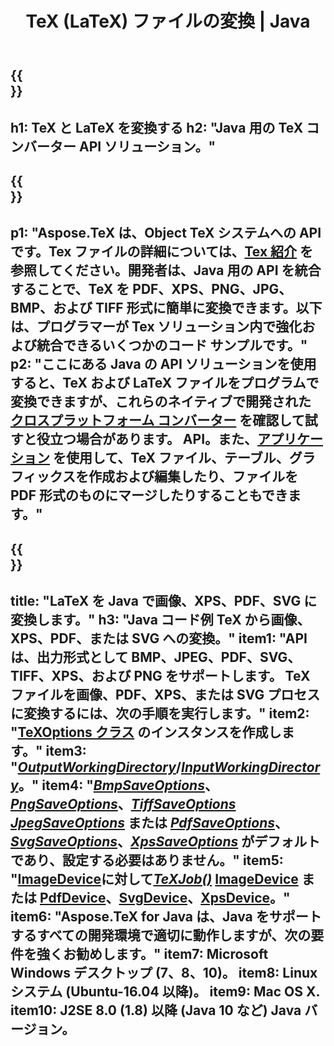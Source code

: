 ﻿---
translation: true
template: /_templates/_conversion-java.md
title: TeX (LaTeX) ファイルの変換 | Java
url: /java/conversion/
description: TeX(LaTeX)変換Java APIソリューション。数行の Java コードで LaTeX ファイルを PDF、XPS、および PNG、JPEG、TIFF、BMP を含む画像に変換します。
keywords: tex 変換 API Java、tex コンバーター Java 統合
family: tex
platformtag: cpp
feature: conversion
---

{{<section banner>}}
---
h1: TeX と LaTeX を変換する
h2: "Java 用の TeX コンバーター API ソリューション。"
---

{{<section overview>}}
---
p1: "Aspose.TeX は、Object TeX システムへの API です。Tex ファイルの詳細については、[Tex 紹介](https://docs.aspose.com/tex/cpp/what-is-tex/) を参照してください。開発者は、Java 用の API を統合することで、TeX を PDF、XPS、PNG、JPG、BMP、および TIFF 形式に簡単に変換できます。以下は、プログラマーが Tex ソリューション内で強化および統合できるいくつかのコード サンプルです。"
p2: "ここにある Java の API ソリューションを使用すると、TeX および LaTeX ファイルをプログラムで変換できますが、これらのネイティブで開発された [クロスプラットフォーム コンバーター](https://products.aspose.app/tex/conversion) を確認して試すと役立つ場合があります。 API。また、[アプリケーション](https://products.aspose.app/tex/applications) を使用して、TeX ファイル、テーブル、グラフィックスを作成および編集したり、ファイルを PDF 形式のものにマージしたりすることもできます。"
---

{{<section feature1>}}
---
title: "LaTeX を Java で画像、XPS、PDF、SVG に変換します。"
h3: "Java コード例 TeX から画像、XPS、PDF、または SVG への変換。"
item1: "API は、出力形式として BMP、JPEG、PDF、SVG、TIFF、XPS、および PNG をサポートします。 TeX ファイルを画像、PDF、XPS、または SVG プロセスに変換するには、次の手順を実行します。"
item2: "[TeXOptions クラス](https://reference.aspose.com/tex/java/com.aspose.tex/texoptions) のインスタンスを作成します。"
item3: "[*OutputWorkingDirectory*](https://reference.aspose.com/tex/java/com.aspose.tex/TeXOptions#setOutputWorkingDirectory-com.aspose.tex.IOutputWorkingDirectory-)/[*InputWorkingDirectory*](https://reference.aspose.com/tex/java/com.aspose.tex/TeXOptions#setInputWorkingDirectory-com.aspose.tex.IInputWorkingDirectory-)。"
item4: "[*BmpSaveOptions*](https://reference.aspose.com/tex/java/com.aspose.tex.rendering/BmpSaveOptions)、[*PngSaveOptions*](https://reference.aspose.com/tex/java/com.aspose.tex.rendering/PngSaveOptions)、[*TiffSaveOptions*](https://reference.aspose.com/tex/java/com.aspose.tex.rendering/TiffSaveOptions) [*JpegSaveOptions*](https://reference.aspose.com/tex/java/com.aspose.tex.rendering/JpegSaveOptions) または [*PdfSaveOptions*](https://reference.aspose.com/tex/java/com.aspose.tex.rendering/PdfSaveOptions)、[*SvgSaveOptions*](https://reference.aspose.com/tex/java/com.aspose.tex.rendering/SvgSaveOptions)、[*XpsSaveOptions*](https://reference.aspose.com/tex/java/com.aspose.tex.rendering/XpsSaveOptions) がデフォルトであり、設定する必要はありません。"
item5: "[ImageDevice](https://reference.aspose.com)に対して[*TeXJob()*](https://reference.aspose.com/tex/java/com.aspose.tex/TeXJob) [ImageDevice](https://reference.aspose.com/tex/java/com.aspose.tex.rendering/ImageDevice) または [PdfDevice](https://reference.aspose.com/tex/java/com.aspose.tex.rendering/PdfDevice)、[SvgDevice](https://reference.aspose.com/tex/java/com.aspose.tex.rendering/SvgDevice)、[XpsDevice](https://reference.aspose.com/tex/java/com.aspose.tex.rendering/XpsDevice)。"
item6: "Aspose.TeX for Java は、Java をサポートするすべての開発環境で適切に動作しますが、次の要件を強くお勧めします。"
item7: Microsoft Windows デスクトップ (7、8、10)。
item8: Linux システム (Ubuntu-16.04 以降)。
item9: Mac OS X.
item10: J2SE 8.0 (1.8) 以降 (Java 10 など) Java バージョン。
---

